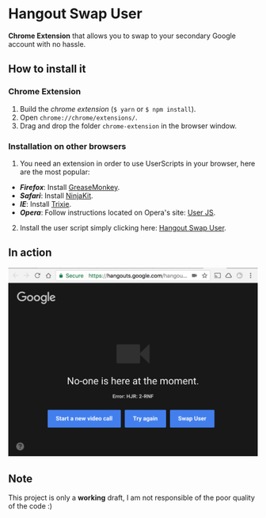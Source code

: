 # Hangout Swap User

**Chrome Extension** that allows you to swap to your secondary Google account with no hassle.

## How to install it
### Chrome Extension
1. Build the *chrome extension* (`$ yarn` or `$ npm install`).
2. Open `chrome://chrome/extensions/`.
3. Drag and drop the folder `chrome-extension` in the browser window.

### Installation on other browsers
1. You need an extension in order to use UserScripts in your browser, here are the most popular:
  * ***Firefox***: Install [GreaseMonkey](https://addons.mozilla.org/en-US/firefox/addon/greasemonkey/).
  * ***Safari***: Install [NinjaKit](http://d.hatena.ne.jp/os0x/20100612/1276330696).
  * ***IE***: Install [Trixie](http://www.bhelpuri.net/Trixie/).
  * ***Opera***: Follow instructions located on Opera's site: [User JS](http://www.opera.com/docs/userjs/).

2. Install the user script simply clicking here: [Hangout Swap User](https://github.com/sirLisko/hangout-swap-user/raw/master/hangoutSwap.user.js`).

## In action
![screenshot](./images/screen-shot.png)

## Note
This project is only a **working** draft, I am not responsible of the poor quality of the code :)
